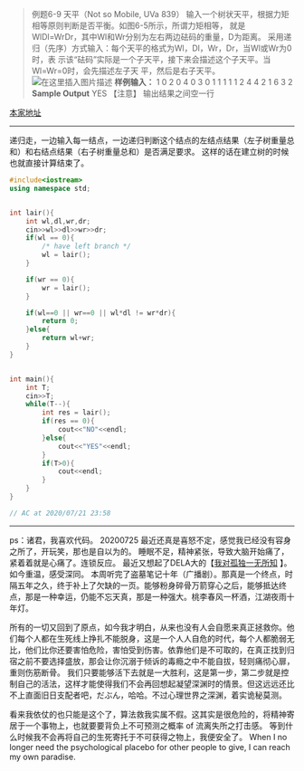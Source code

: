 >例题6-9 天平（Not so Mobile, UVa 839）
输入一个树状天平，根据力矩相等原则判断是否平衡。如图6-5所示，所谓力矩相等，
就是WlDl=WrDr，其中Wl和Wr分别为左右两边砝码的重量，D为距离。
采用递归（先序）方式输入：每个天平的格式为Wl，Dl，Wr，Dr，当Wl或Wr为0时，表
示该“砝码”实际是一个子天平，接下来会描述这个子天平。当Wl=Wr=0时，会先描述左子天
平，然后是右子天平。
![在这里插入图片描述](https://img-blog.csdnimg.cn/20200725223242718.png?x-oss-process=image/watermark,type_ZmFuZ3poZW5naGVpdGk,shadow_10,text_aHR0cHM6Ly9ibG9nLmNzZG4ubmV0L3N1X2NpY2FkYQ==,size_16,color_FFFFFF,t_70)
**样例输入：**
1
0 2 0 4
0 3 0 1
1 1 1 1
2 4 4 2
1 6 3 2
**Sample Output**
YES
【注意】 输出结果之间空一行

[本家地址](https://onlinejudge.org/index.php?option=com_onlinejudge&Itemid=8&category=838&page=show_problem&problem=780)

----
递归走，一边输入每一结点，一边递归判断这个结点的左结点结果（左子树重量总和）和右结点结果（右子树重量总和）是否满足要求。
这样的话在建立树的时候也就直接计算结束了。

```cpp
#include<iostream>
using namespace std;


int lair(){
    int wl,dl,wr,dr;
    cin>>wl>>dl>>wr>>dr;
    if(wl == 0){
        /* have left branch */
        wl = lair();
    }

    if(wr == 0){
        wr = lair();
    }

    if(wl==0 || wr==0 || wl*dl != wr*dr){
        return 0;
    }else{
        return wl+wr;
    }
}


int main(){
    int T;
    cin>>T;
    while(T--){
        int res = lair();
        if(res == 0){
            cout<<"NO"<<endl;
        }else{
            cout<<"YES"<<endl;
        }
        if(T>0){
            cout<<endl;
        }
    }
}

// AC at 2020/07/21 23:58
```

---
ps：诸君，我喜欢代码。
20200725
最近还真是喜怒不定，感觉我已经没有容身之所了，开玩笑，那也是自以为的。
睡眠不足，精神紧张，导致大脑开始痛了，紧着着就是心痛了。连锁反应。
最近又想起了DELA大的【[我对孤独一无所知](https://www.bilibili.com/video/av42228720/)  】。如今重温，感受深同。
本周听完了盗墓笔记十年（广播剧）。那真是一个终点，时隔五年之久，终于补上了欠缺的一页。能够粉身碎骨万箭穿心之后，能够抵达终点，那是一种幸运，仍能不忘天真，那是一种强大。桃李春风一杯酒，江湖夜雨十年灯。

所有的一切又回到了原点，如今我才明白，从来也没有人会自愿来真正拯救你。他们每个人都在生死线上挣扎不能脱身，这是一个人人自危的时代，每个人都脆弱无比，他们比你还要害怕危险，害怕受到伤害。依靠他们是不可取的，在真正找到归宿之前不要选择盛放，那会让你沉溺于倾诉的毒瘾之中不能自拔，轻则痛彻心扉，重则伤筋断骨。
我们只要能够活下去就是一大胜利，这是第一步，第二步就是控制自己的活法，这样才能使得我们不会再回想起凝望深渊时的情景。但这远远还比不上直面旧日支配者吧，だぶん，哈哈。不过心理世界之深渊，着实诡秘莫测。

看来我依仗的也只能是这个了，算法救我实属不假。这其实是很危险的，将精神寄居于一个事物上，也就要要背负上不可预测之概率 of 流离失所之打击感。
等到什么时候我不会再将自己的生死寄托于不可获得之物上，我便安全了。
When I no longer need the psychological placebo for other people to give, I can reach my own paradise.
